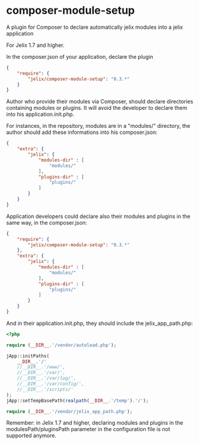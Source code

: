 # composer-module-setup

A plugin for Composer to declare automatically jelix modules into a jelix application

For Jelix 1.7 and higher.

In the composer.json of your application, declare the plugin

```json
{
    "require": {
        "jelix/composer-module-setup": "0.3.*"
    }
}
```

Author who provide their modules via Composer, should declare directories containing modules
or plugins. It will avoid the developer to declare them into his application.init.php.

For instances, in the repository, modules are in a "modules/" directory, the author should
add these informations into his composer.json:

```json
{
    "extra": {
        "jelix": {
            "modules-dir" : [
                "modules/"
            ],
            "plugins-dir" : [
                "plugins/"
            ]
        }
    }
}
```

Application developers could declare also their modules and plugins in the same way, in
the composer.json:


```json
{
    "require": {
        "jelix/composer-module-setup": "0.3.*"
    },
    "extra": {
        "jelix": {
            "modules-dir" : [
                "modules/"
            ],
            "plugins-dir" : [
                "plugins/"
            ]
        }
    }
}
```

And in their application.init.php, they should include the jelix_app_path.php:

```php
<?php

require (__DIR__.'/vendor/autoload.php');

jApp::initPaths(
    __DIR__.'/'
    //__DIR__.'/www/',
    //__DIR__.'/var/',
    //__DIR__.'/var/log/',
    //__DIR__.'/var/config/',
    //__DIR__.'/scripts/'
);
jApp::setTempBasePath(realpath(__DIR__.'/temp').'/');

require (__DIR__.'/vendor/jelix_app_path.php');

```

Remember: in Jelix 1.7 and higher, declaring modules and plugins in the modulesPath/pluginsPath
parameter in the configuration file is not supported anymore.

